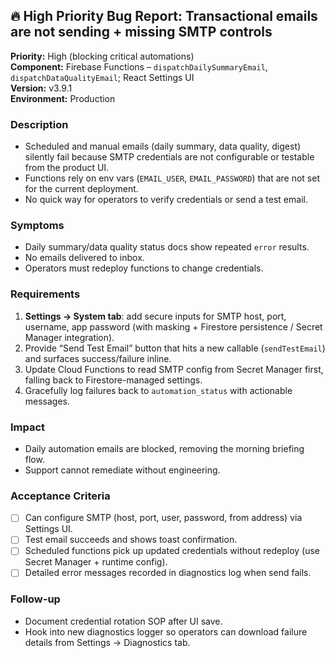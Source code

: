 ## 🔥 High Priority Bug Report: Transactional emails are not sending + missing SMTP controls

**Priority:** High (blocking critical automations)  
**Component:** Firebase Functions – `dispatchDailySummaryEmail`, `dispatchDataQualityEmail`; React Settings UI  
**Version:** v3.9.1  
**Environment:** Production

### Description
- Scheduled and manual emails (daily summary, data quality, digest) silently fail because SMTP credentials are not configurable or testable from the product UI.  
- Functions rely on env vars (`EMAIL_USER`, `EMAIL_PASSWORD`) that are not set for the current deployment.  
- No quick way for operators to verify credentials or send a test email.

### Symptoms
- Daily summary/data quality status docs show repeated `error` results.  
- No emails delivered to inbox.  
- Operators must redeploy functions to change credentials.

### Requirements
1. **Settings → System tab**: add secure inputs for SMTP host, port, username, app password (with masking + Firestore persistence / Secret Manager integration).  
2. Provide “Send Test Email” button that hits a new callable (`sendTestEmail`) and surfaces success/failure inline.  
3. Update Cloud Functions to read SMTP config from Secret Manager first, falling back to Firestore-managed settings.  
4. Gracefully log failures back to `automation_status` with actionable messages.

### Impact
- Daily automation emails are blocked, removing the morning briefing flow.  
- Support cannot remediate without engineering.

### Acceptance Criteria
- [ ] Can configure SMTP (host, port, user, password, from address) via Settings UI.  
- [ ] Test email succeeds and shows toast confirmation.  
- [ ] Scheduled functions pick up updated credentials without redeploy (use Secret Manager + runtime config).  
- [ ] Detailed error messages recorded in diagnostics log when send fails.

### Follow-up
- Document credential rotation SOP after UI save.  
- Hook into new diagnostics logger so operators can download failure details from Settings → Diagnostics tab.
